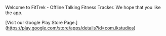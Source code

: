 Welcome to FitTrek - Offline Talking Fitness Tracker. We hope that you like the app.

[Visit our Google Play Store Page.] (https://play.google.com/store/apps/details?id=com.ikstudios)
